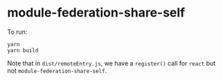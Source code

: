 # module-federation-share-self

To run:

```
yarn
yarn build
```

Note that in `dist/remoteEntry.js`, we have a `register()` call for `react` but not `module-federation-share-self`.
